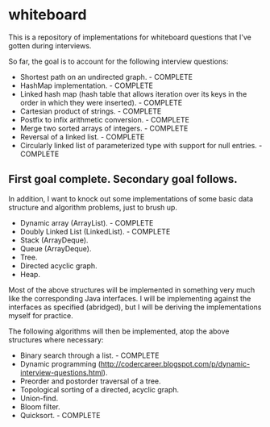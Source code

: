 # whiteboard
This is a repository of implementations for whiteboard questions that I've gotten during interviews.

So far, the goal is to account for the following interview questions:

* Shortest path on an undirected graph. - COMPLETE
* HashMap implementation. - COMPLETE
* Linked hash map (hash table that allows iteration over its keys in the order in which they were inserted). - COMPLETE
* Cartesian product of strings. - COMPLETE
* Postfix to infix arithmetic conversion. - COMPLETE
* Merge two sorted arrays of integers. - COMPLETE
* Reversal of a linked list. - COMPLETE
* Circularly linked list of parameterized type with support for null entries. - COMPLETE

## First goal complete.  Secondary goal follows.
In addition, I want to knock out some implementations of some basic data structure and algorithm problems, just to brush up.

* Dynamic array (ArrayList). - COMPLETE
* Doubly Linked List (LinkedList). - COMPLETE
* Stack (ArrayDeque).
* Queue (ArrayDeque).
* Tree.
* Directed acyclic graph.
* Heap.

Most of the above structures will be implemented in something very much like the corresponding Java interfaces.  I will be implementing against the interfaces as specified (abridged), but I will be deriving the implementations myself for practice.

The following algorithms will then be implemented, atop the above structures where necessary:
* Binary search through a list. - COMPLETE
* Dynamic programming (http://codercareer.blogspot.com/p/dynamic-interview-questions.html).
* Preorder and postorder traversal of a tree.
* Topological sorting of a directed, acyclic graph.
* Union-find.
* Bloom filter.
* Quicksort. - COMPLETE
